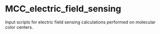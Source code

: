 # MCC_electric_field_sensing 
Input scripts for electric field sensing calculations performed on molecular color centers.
